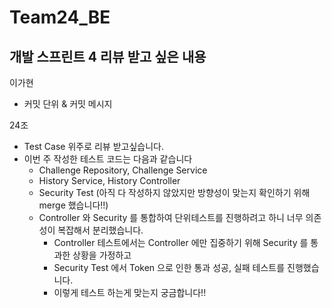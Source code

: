 # Team24_BE

## 개발 스프린트 4 리뷰 받고 싶은 내용

이가현
- 커밋 단위 & 커밋 메시지

24조
- Test Case 위주로 리뷰 받고싶습니다.
- 이번 주 작성한 테스트 코드는 다음과 같습니다
  - Challenge Repository, Challenge Service
  - History Service, History Controller
  - Security Test (아직 다 작성하지 않았지만 방향성이 맞는지 확인하기 위해 merge 했습니다!!)
  - Controller 와 Security 를 통합하여 단위테스트를 진행하려고 하니 너무 의존성이 복잡해서 분리했습니다.
    - Controller 테스트에서는 Controller 에만 집중하기 위해 Security 를 통과한 상황을 가정하고
    - Security Test 에서 Token 으로 인한 통과 성공, 실패 테스트를 진행했습니다.
    - 이렇게 테스트 하는게 맞는지 궁금합니다!!
